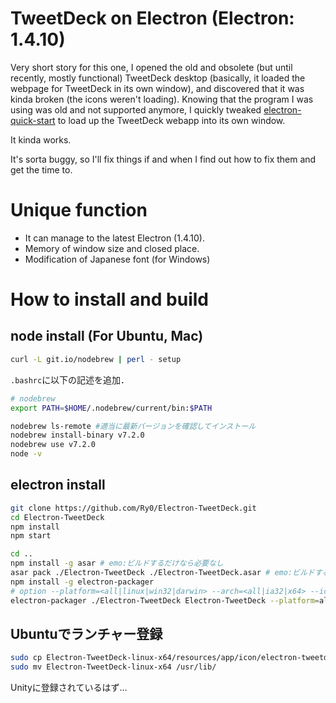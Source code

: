 TweetDeck on Electron (Electron: 1.4.10)
=====================

Very short story for this one, I opened the old and obsolete (but until recently, mostly functional) TweetDeck desktop (basically, it loaded the webpage for TweetDeck in its own window), and discovered that it was kinda broken (the icons weren't loading). Knowing that the program I was using was old and not supported anymore, I quickly tweaked [electron-quick-start](https://github.com/atom/electron-quick-start) to load up the TweetDeck webapp into its own window.

It kinda works.

It's sorta buggy, so I'll fix things if and when I find out how to fix them and get the time to.

# Unique function
* It can manage to the latest Electron (1.4.10).
* Memory of window size and closed place.
* Modification of Japanese font (for Windows)

# How to install and build
## node install (For Ubuntu, Mac)
```bash
curl -L git.io/nodebrew | perl - setup
```

`.bashrc`に以下の記述を追加．

```bash
# nodebrew
export PATH=$HOME/.nodebrew/current/bin:$PATH
```

```bash
nodebrew ls-remote #適当に最新バージョンを確認してインストール
nodebrew install-binary v7.2.0
nodebrew use v7.2.0
node -v
```

## electron install

```bash
git clone https://github.com/Ry0/Electron-TweetDeck.git
cd Electron-TweetDeck
npm install
npm start
```

```bash
cd ..
npm install -g asar # emo:ビルドするだけなら必要なし
asar pack ./Electron-TweetDeck ./Electron-TweetDeck.asar # emo:ビルドするだけなら必要なし
npm install -g electron-packager
# option --platform=<all|linux|win32|darwin> --arch=<all|ia32|x64> --icon==<path>
electron-packager ./Electron-TweetDeck Electron-TweetDeck --platform=all --arch=x64 --version=1.4.10
```

## Ubuntuでランチャー登録

```bash
sudo cp Electron-TweetDeck-linux-x64/resources/app/icon/electron-tweetdeck.desktop /usr/share/applications/
sudo mv Electron-TweetDeck-linux-x64 /usr/lib/
```

Unityに登録されているはず...
